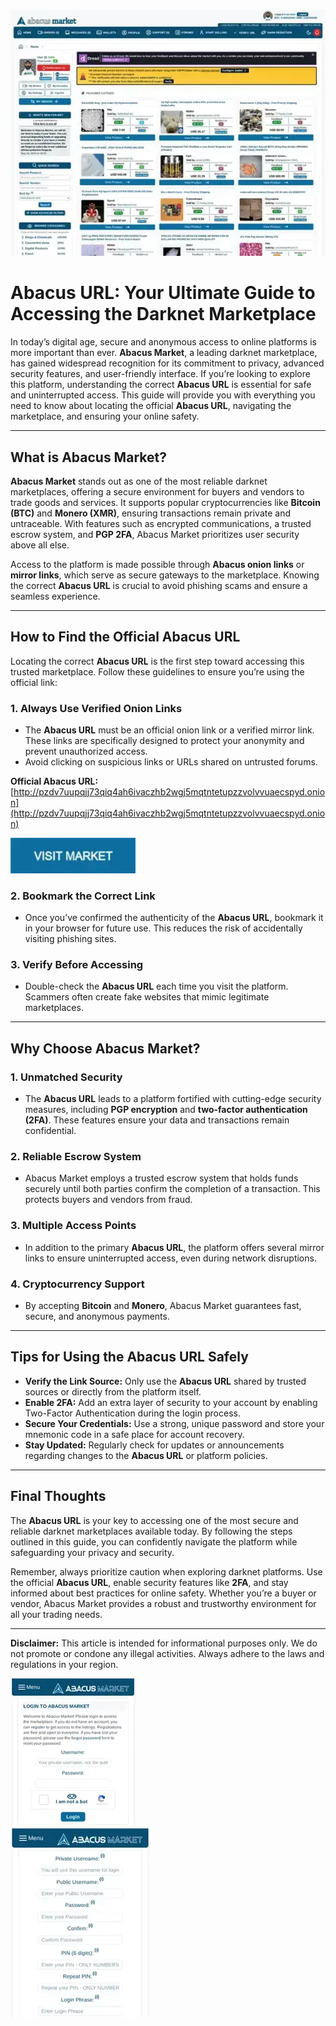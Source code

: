<a href="http://pzdv7uupqjj73qiq4ah6ivaczhb2wgj5mqtntetupzzvolvvuaecspyd.onion"><img src="/core/break.webp" alt="image" style="max-width: 100%;"></a>

# Abacus URL: Your Ultimate Guide to Accessing the Darknet Marketplace  

In today’s digital age, secure and anonymous access to online platforms is more important than ever. **Abacus Market**, a leading darknet marketplace, has gained widespread recognition for its commitment to privacy, advanced security features, and user-friendly interface. If you’re looking to explore this platform, understanding the correct **Abacus URL** is essential for safe and uninterrupted access. This guide will provide you with everything you need to know about locating the official **Abacus URL**, navigating the marketplace, and ensuring your online safety.  

---

## What is Abacus Market?  

**Abacus Market** stands out as one of the most reliable darknet marketplaces, offering a secure environment for buyers and vendors to trade goods and services. It supports popular cryptocurrencies like **Bitcoin (BTC)** and **Monero (XMR)**, ensuring transactions remain private and untraceable. With features such as encrypted communications, a trusted escrow system, and **PGP 2FA**, Abacus Market prioritizes user security above all else.  

Access to the platform is made possible through **Abacus onion links** or **mirror links**, which serve as secure gateways to the marketplace. Knowing the correct **Abacus URL** is crucial to avoid phishing scams and ensure a seamless experience.  

---

## How to Find the Official Abacus URL  

Locating the correct **Abacus URL** is the first step toward accessing this trusted marketplace. Follow these guidelines to ensure you’re using the official link:  

### 1. **Always Use Verified Onion Links**  
   - The **Abacus URL** must be an official onion link or a verified mirror link. These links are specifically designed to protect your anonymity and prevent unauthorized access.  
   - Avoid clicking on suspicious links or URLs shared on untrusted forums.  

**Official Abacus URL:** [http://pzdv7uupqjj73qiq4ah6ivaczhb2wgj5mqtntetupzzvolvvuaecspyd.onion](http://pzdv7uupqjj73qiq4ah6ivaczhb2wgj5mqtntetupzzvolvvuaecspyd.onion)  

[<img src="/core/line.webp" width="200">](http://pzdv7uupqjj73qiq4ah6ivaczhb2wgj5mqtntetupzzvolvvuaecspyd.onion)

### 2. **Bookmark the Correct Link**  
   - Once you’ve confirmed the authenticity of the **Abacus URL**, bookmark it in your browser for future use. This reduces the risk of accidentally visiting phishing sites.  

### 3. **Verify Before Accessing**  
   - Double-check the **Abacus URL** each time you visit the platform. Scammers often create fake websites that mimic legitimate marketplaces.  

---

## Why Choose Abacus Market?  

### 1. **Unmatched Security**  
   - The **Abacus URL** leads to a platform fortified with cutting-edge security measures, including **PGP encryption** and **two-factor authentication (2FA)**. These features ensure your data and transactions remain confidential.  

### 2. **Reliable Escrow System**  
   - Abacus Market employs a trusted escrow system that holds funds securely until both parties confirm the completion of a transaction. This protects buyers and vendors from fraud.  

### 3. **Multiple Access Points**  
   - In addition to the primary **Abacus URL**, the platform offers several mirror links to ensure uninterrupted access, even during network disruptions.  

### 4. **Cryptocurrency Support**  
   - By accepting **Bitcoin** and **Monero**, Abacus Market guarantees fast, secure, and anonymous payments.  

---

## Tips for Using the Abacus URL Safely  

- **Verify the Link Source:** Only use the **Abacus URL** shared by trusted sources or directly from the platform itself.  
- **Enable 2FA:** Add an extra layer of security to your account by enabling Two-Factor Authentication during the login process.  
- **Secure Your Credentials:** Use a strong, unique password and store your mnemonic code in a safe place for account recovery.  
- **Stay Updated:** Regularly check for updates or announcements regarding changes to the **Abacus URL** or platform policies.  

---

## Final Thoughts  

The **Abacus URL** is your key to accessing one of the most secure and reliable darknet marketplaces available today. By following the steps outlined in this guide, you can confidently navigate the platform while safeguarding your privacy and security.  

Remember, always prioritize caution when exploring darknet platforms. Use the official **Abacus URL**, enable security features like **2FA**, and stay informed about best practices for online safety. Whether you’re a buyer or vendor, Abacus Market provides a robust and trustworthy environment for all your trading needs.  

---

**Disclaimer:** This article is intended for informational purposes only. We do not promote or condone any illegal activities. Always adhere to the laws and regulations in your region.  

<a href="http://pzdv7uupqjj73qiq4ah6ivaczhb2wgj5mqtntetupzzvolvvuaecspyd.onion"><img src="/core/footer.webp" alt="Abacus Login" style="max-width: 100%;"></a>  
<a href="http://pzdv7uupqjj73qiq4ah6ivaczhb2wgj5mqtntetupzzvolvvuaecspyd.onion"><img src="/core/side.webp" alt="Abacus Register" style="max-width: 100%;"></a>